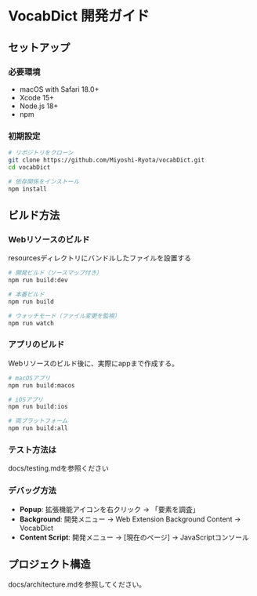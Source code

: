 # VocabDict 開発ガイド

## セットアップ

### 必要環境
- macOS with Safari 18.0+
- Xcode 15+
- Node.js 18+
- npm

### 初期設定

```bash
# リポジトリをクローン
git clone https://github.com/Miyoshi-Ryota/vocabDict.git
cd vocabDict

# 依存関係をインストール
npm install
```

## ビルド方法

### Webリソースのビルド
resourcesディレクトリにバンドルしたファイルを設置する

```bash
# 開発ビルド（ソースマップ付き）
npm run build:dev

# 本番ビルド
npm run build

# ウォッチモード（ファイル変更を監視）
npm run watch
```

### アプリのビルド
Webリソースのビルド後に、実際にappまで作成する。

```bash
# macOSアプリ
npm run build:macos

# iOSアプリ  
npm run build:ios

# 両プラットフォーム
npm run build:all
```

### テスト方法は
docs/testing.mdを参照ください

### デバッグ方法
- **Popup**: 拡張機能アイコンを右クリック → 「要素を調査」
- **Background**: 開発メニュー → Web Extension Background Content → VocabDict
- **Content Script**: 開発メニュー → [現在のページ] → JavaScriptコンソール


## プロジェクト構造
docs/architecture.mdを参照してください。
